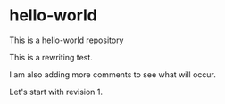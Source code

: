 # hello-world
This is a hello-world repository

This is a rewriting test.

I am also adding more comments to see what will occur.

Let's start with revision 1.
